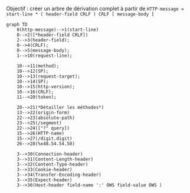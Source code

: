 Objectif : créer un arbre de dérivation complet à partir de ```HTTP-message = start-line * ( header-field CRLF ) CRLF [ message-body ]```
 

```mermaid
graph TD
    0(http-message)-->1(start-line)
    0-->2([*header-field CRLF])
    2-->3(header-field);
    0-->4(CRLF);
    0-->5(message-body);
    1-->10(request-line);

    10-->11(method);
    10-->12(SP);
    10-->13(request-target);
    10-->14(SP);
    10-->15(http-version);
    10-->16(CRLF);
    11-->20(token);

    20-->21(*Détailler les méthodes*)
    13-->22(origin-form)
    22-->23(absolute-path)
    23-->25(/segment)
    22-->24(["?" query])
    15-->26(HTTP-name)
    15-->27(/digit.digit)
    26-->28(%x48.54.54.50)

    3-->30(Connection-header)
    3-->31(Content-Length-header)
    3-->32(Content-Type-header)
    3-->33(Cookie-header)
    3-->34(Transfer-Encoding-header)
    3-->35(Expect-header)
    3-->36(Host-header field-name ':' OWS field-value OWS ) 
```